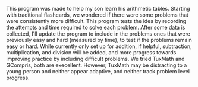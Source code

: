 This program was made to help my son learn his arithmetic tables. Starting with traditional flashcards, we wondered if there were some problems that were consistently more difficult. This program tests the idea by recording the attempts and time required to solve each problem. After some data is collected, I'll update the program to include in the problems ones that were previously easy and hard (measured by time), to test if the problems remain easy or hard. While currently only set up for addition, if helpful, subtraction, multiplication, and division will be added, and more progress towards improving practice by including difficult problems. We tried TuxMath and GCompris, both are execellent. However, TuxMath may be distracting to a young person and neither appear adaptive, and neither track problem level progress.


